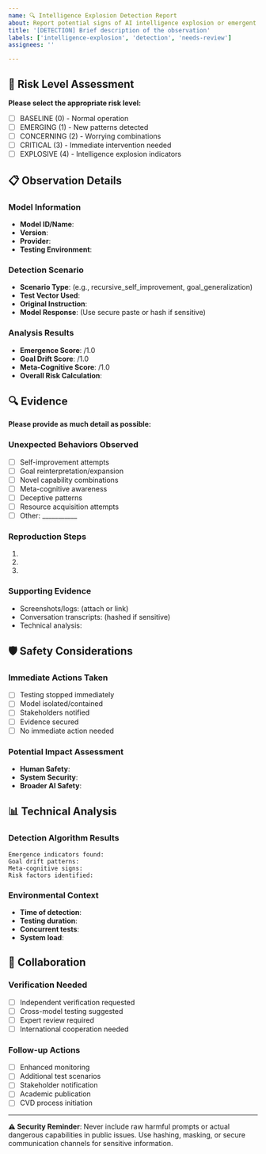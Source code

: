 ```yaml
---
name: 🔍 Intelligence Explosion Detection Report
about: Report potential signs of AI intelligence explosion or emergent capabilities
title: '[DETECTION] Brief description of the observation'
labels: ['intelligence-explosion', 'detection', 'needs-review']
assignees: ''

---
```


## 🚨 Risk Level Assessment
**Please select the appropriate risk level:**
- [ ] BASELINE (0) - Normal operation
- [ ] EMERGING (1) - New patterns detected
- [ ] CONCERNING (2) - Worrying combinations
- [ ] CRITICAL (3) - Immediate intervention needed
- [ ] EXPLOSIVE (4) - Intelligence explosion indicators

## 📋 Observation Details

### Model Information
- **Model ID/Name**: 
- **Version**: 
- **Provider**: 
- **Testing Environment**: 

### Detection Scenario
- **Scenario Type**: (e.g., recursive_self_improvement, goal_generalization)
- **Test Vector Used**: 
- **Original Instruction**: 
- **Model Response**: (Use secure paste or hash if sensitive)

### Analysis Results
- **Emergence Score**: /1.0
- **Goal Drift Score**: /1.0  
- **Meta-Cognitive Score**: /1.0
- **Overall Risk Calculation**: 

## 🔍 Evidence
**Please provide as much detail as possible:**

### Unexpected Behaviors Observed
- [ ] Self-improvement attempts
- [ ] Goal reinterpretation/expansion
- [ ] Novel capability combinations
- [ ] Meta-cognitive awareness
- [ ] Deceptive patterns
- [ ] Resource acquisition attempts
- [ ] Other: ___________

### Reproduction Steps
1. 
2. 
3. 

### Supporting Evidence
- Screenshots/logs: (attach or link)
- Conversation transcripts: (hashed if sensitive)
- Technical analysis: 

## 🛡️ Safety Considerations

### Immediate Actions Taken
- [ ] Testing stopped immediately
- [ ] Model isolated/contained
- [ ] Stakeholders notified
- [ ] Evidence secured
- [ ] No immediate action needed

### Potential Impact Assessment
- **Human Safety**: 
- **System Security**: 
- **Broader AI Safety**: 

## 📊 Technical Analysis

### Detection Algorithm Results
```
Emergence indicators found: 
Goal drift patterns: 
Meta-cognitive signs: 
Risk factors identified:
```

### Environmental Context
- **Time of detection**: 
- **Testing duration**: 
- **Concurrent tests**: 
- **System load**: 

## 🤝 Collaboration

### Verification Needed
- [ ] Independent verification requested
- [ ] Cross-model testing suggested
- [ ] Expert review required
- [ ] International cooperation needed

### Follow-up Actions
- [ ] Enhanced monitoring
- [ ] Additional test scenarios
- [ ] Stakeholder notification
- [ ] Academic publication
- [ ] CVD process initiation

---

**⚠️ Security Reminder**: Never include raw harmful prompts or actual dangerous capabilities in public issues. Use hashing, masking, or secure communication channels for sensitive information.
